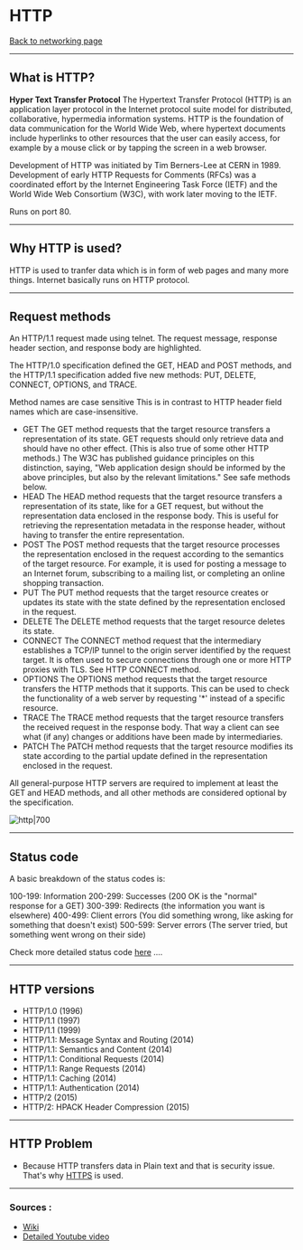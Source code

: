 # HTTP
[Back to networking page](Networking.md)
- --
## What is HTTP?
**Hyper Text Transfer Protocol**
The Hypertext Transfer Protocol (HTTP) is an application layer protocol in the Internet protocol suite model for distributed, collaborative, hypermedia information systems. HTTP is the foundation of data communication for the World Wide Web, where hypertext documents include hyperlinks to other resources that the user can easily access, for example by a mouse click or by tapping the screen in a web browser.

Development of HTTP was initiated by Tim Berners-Lee at CERN in 1989. Development of early HTTP Requests for Comments (RFCs) was a coordinated effort by the Internet Engineering Task Force (IETF) and the World Wide Web Consortium (W3C), with work later moving to the IETF.

Runs on port 80.
- --
## Why HTTP is used?
HTTP is used to tranfer data which is in form of web pages and many more things.
Internet basically runs on HTTP protocol.
- --
## Request methods

An HTTP/1.1 request made using telnet. The request message, response header section, and response body are highlighted.

The HTTP/1.0 specification defined the GET, HEAD and POST methods, and the HTTP/1.1 specification added five new methods: PUT, DELETE, CONNECT, OPTIONS, and TRACE. 

Method names are case sensitive This is in contrast to HTTP header field names which are case-insensitive.

- GET
	The GET method requests that the target resource transfers a representation of its state. GET requests should only retrieve data and should have no other effect. (This is also true of some other HTTP methods.) The W3C has published guidance principles on this distinction, saying, "Web application design should be informed by the above principles, but also by the relevant limitations." See safe methods below.
- HEAD
	The HEAD method requests that the target resource transfers a representation of its state, like for a GET request, but without the representation data enclosed in the response body. This is useful for retrieving the representation metadata in the response header, without having to transfer the entire representation.
- POST
	The POST method requests that the target resource processes the representation enclosed in the request according to the semantics of the target resource. For example, it is used for posting a message to an Internet forum, subscribing to a mailing list, or completing an online shopping transaction.
- PUT
	The PUT method requests that the target resource creates or updates its state with the state defined by the representation enclosed in the request.
- DELETE
	The DELETE method requests that the target resource deletes its state.
- CONNECT
	The CONNECT method request that the intermediary establishes a TCP/IP tunnel to the origin server identified by the request target. It is often used to secure connections through one or more HTTP proxies with TLS. See HTTP CONNECT method.
- OPTIONS
	The OPTIONS method requests that the target resource transfers the HTTP methods that it supports. This can be used to check the functionality of a web server by requesting '\*' instead of a specific resource.
- TRACE
	The TRACE method requests that the target resource transfers the received request in the response body. That way a client can see what (if any) changes or additions have been made by intermediaries.
- PATCH
	The PATCH method requests that the target resource modifies its state according to the partial update defined in the representation enclosed in the request.
	
All general-purpose HTTP servers are required to implement at least the GET and HEAD methods, and all other methods are considered optional by the specification.

![http|700](https://media.geeksforgeeks.org/wp-content/uploads/20191025104128/1041.png)
- --
## Status code
A basic breakdown of the status codes is:

100-199: Information
200-299: Successes (200 OK is the "normal" response for a GET)
300-399: Redirects (the information you want is elsewhere)
400-499: Client errors (You did something wrong, like asking for something that doesn't exist)
500-599: Server errors (The server tried, but something went wrong on their side)

Check more detailed status code [here](https://developer.mozilla.org/en-US/docs/Web/HTTP/Status) ....
- --
## HTTP versions
- HTTP/1.0 (1996)  
- HTTP/1.1 (1997)  
- HTTP/1.1 (1999)  
- HTTP/1.1: Message Syntax and Routing (2014)  
- HTTP/1.1: Semantics and Content (2014)  
- HTTP/1.1: Conditional Requests (2014)  
- HTTP/1.1: Range Requests (2014)  
- HTTP/1.1: Caching (2014)  
- HTTP/1.1: Authentication (2014)  
- HTTP/2 (2015)  
- HTTP/2: HPACK Header Compression (2015)
- --
## HTTP Problem
- Because HTTP transfers data in Plain text and that is security issue. That's why [HTTPS](HTTPS.md) is used.
- --
### Sources :
- [Wiki](https://en.wikipedia.org/wiki/Hypertext_Transfer_Protocol)
- [Detailed Youtube video](https://youtu.be/0OrmKCB0UrQ)